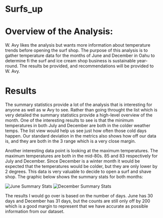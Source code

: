 # Surfs_up

# Overview of the Analysis:

W. Avy likes the analysis but wants more information about temperature trends before opening the surf shop. The purpose of this analysis is to gather temperature data for the months of June and December in Oahu to determine fi the surf and ice cream shop business is sustainable year-round. The results be provided, and recommendations will be provided to W. Avy. 

# Results

The summary statistics provide a lot of the analysis that is interesting for anyone as well as w Avy to see. Rather than going throught the list which is very detailed the summary statistics provide a high-level overview of the month. One of the interesting results to see is that the minimum temperatures in both July and December are both in the colder weather temps. The list view would help us see just how often those cold days happen. Our standard deviation in the metrics also shows how off our data is, and they are both in the 3 range which is a very close margin.

Another interesting data point is looking at the maximum temperatures. The maximum temperatures are both in the mid-80s. 85 and 83 respectively for July and December. Since December is a winter month it would be expected that the temperatures would be colder, but they are only lower by 2 degrees. This data is very valuable to decide to open a surf and shave shop. The graphic below shows the summary stats for both months:

![June Summary Stats](https://user-images.githubusercontent.com/106719954/185836984-67283251-8ced-4431-a4bc-8fb24baf74a4.png)
![December Summary Stats](https://user-images.githubusercontent.com/106719954/185836988-207d5a65-646d-4e4e-9332-2936fdccff26.png)

The results I would go over is based on the number of days. June has 30 days and December has 31 days, but the counts are still only off by 200 which is a good margin to represent that we have accurate as possible information from our dataset. 
